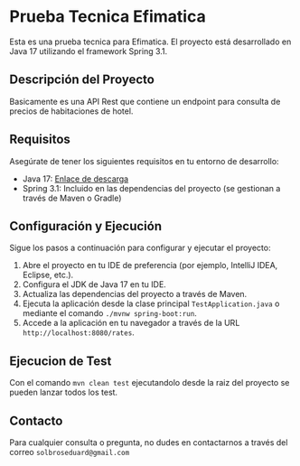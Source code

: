 # Prueba Tecnica Efimatica

Esta es una prueba tecnica para Efimatica. El proyecto está desarrollado en Java 17 utilizando el framework Spring 3.1.

## Descripción del Proyecto

Basicamente es una API Rest que contiene un endpoint para consulta de precios de habitaciones de hotel.

## Requisitos

Asegúrate de tener los siguientes requisitos en tu entorno de desarrollo:

- Java 17: [Enlace de descarga](https://www.oracle.com/java/technologies/javase-jdk17-downloads.html)
- Spring 3.1: Incluido en las dependencias del proyecto (se gestionan a través de Maven o Gradle)

## Configuración y Ejecución

Sigue los pasos a continuación para configurar y ejecutar el proyecto:


1. Abre el proyecto en tu IDE de preferencia (por ejemplo, IntelliJ IDEA, Eclipse, etc.).
2. Configura el JDK de Java 17 en tu IDE.
3. Actualiza las dependencias del proyecto a través de Maven.
4. Ejecuta la aplicación desde la clase principal `TestApplication.java` o mediante el comando `./mvnw spring-boot:run`.
5. Accede a la aplicación en tu navegador a través de la URL `http://localhost:8080/rates`.


## Ejecucion de Test

Con el comando `mvn clean test` ejecutandolo desde la raiz del proyecto se pueden lanzar todos los test.

## Contacto

Para cualquier consulta o pregunta, no dudes en contactarnos a través del correo `solbroseduard@gmail.com`
